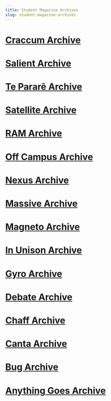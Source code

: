 ```yaml
---
title: Student Magazine Archives
slug: student-magazine-archives
---
```


<script src="/table-of-contents.js"></script>

# [Craccum Archive](/student-magazine-archives/craccum/)
# [Salient Archive](/student-magazine-archives/salient/)
# [Te Pararē Archive](/student-magazine-archives/te-parare/)
# [Satellite Archive](/student-magazine-archives/satellite/)
# [RAM Archive](/student-magazine-archives/undefined/)
# [Off Campus Archive](/student-magazine-archives/off-campus/)
# [Nexus Archive](/student-magazine-archives/nexus/)
# [Massive Archive](/student-magazine-archives/massive/)
# [Magneto Archive](/student-magazine-archives/magneto/)
# [In Unison Archive](/student-magazine-archives/in-unison/)
# [Gyro Archive](/student-magazine-archives/gyro/)
# [Debate Archive](/student-magazine-archives/debate/)
# [Chaff Archive](/student-magazine-archives/chaff/)
# [Canta Archive](/student-magazine-archives/canta/)
# [Bug Archive](/student-magazine-archives/bug/)
# [Anything Goes Archive](/student-magazine-archives/anything-goes/)
